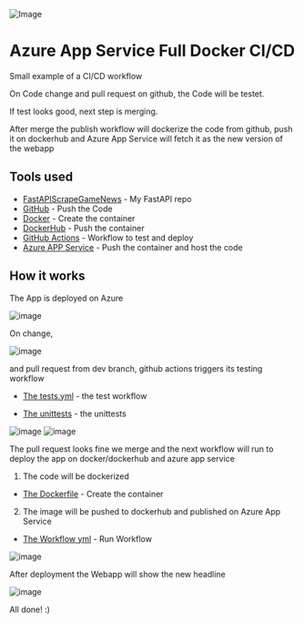 ![Image](https://user-images.githubusercontent.com/108484798/203839587-153923ef-8e9c-40d3-828b-2ad46b71136e.jpg)

# Azure App Service Full Docker CI/CD
Small example of a CI/CD workflow

On Code change and pull request on github, the Code will be testet.

If test looks good, next step is merging.

After merge the publish workflow will dockerize the code from github,
push it on dockerhub and Azure App Service will fetch it as the new version of the webapp

## Tools used
- [FastAPIScrapeGameNews](https://github.com/PatrickDegner/FastAPIScrapeGameNews) - My FastAPI repo
- [GitHub](https://github.com) - Push the Code
- [Docker](https://docker.com) - Create the container
- [DockerHub](https://hub.docker.com/) - Push the container
- [GitHub Actions](https://github.com/features/actions) - Workflow to test and deploy
- [Azure APP Service](https://azure.microsoft.com/de-de/products/app-service/#overview) - Push the container and host the code

## How it works

The App is deployed on Azure

![image](https://user-images.githubusercontent.com/108484798/203843733-c6fdd524-3d31-4720-a695-fd7d19cfb4cb.png)


On change,

![image](https://user-images.githubusercontent.com/108484798/203844154-ef775030-022a-4410-a7e5-2c22c6cbc390.png)

and pull request from dev branch, github actions triggers its testing workflow


- [The tests.yml](https://github.com/PatrickDegner/Azure_App_Service_Docker_CICD/blob/master/.github/workflows/tests.yml) - the test workflow

- [The unittests](https://github.com/PatrickDegner/Azure_App_Service_Docker_CICD/blob/master/tests/test_app.py) - the unittests


![image](https://user-images.githubusercontent.com/108484798/203846451-5cfe3039-0c91-4701-a670-bc16587e444b.png)
![image](https://user-images.githubusercontent.com/108484798/203846531-9016b19f-31da-4100-a119-c4608fce4e0a.png)

The pull request looks fine we merge and the next workflow will run to deploy the app on docker/dockerhub and azure app service

1. The code will be dockerized
- [The Dockerfile](https://github.com/PatrickDegner/Azure_App_Service_Docker_CICD/blob/master/Dockerfile) - Create the container
2. The image will be pushed to dockerhub and published on Azure App Service
- [The Workflow yml](https://github.com/PatrickDegner/Azure_App_Service_Docker_CICD/blob/master/.github/workflows/deploy.yml) - Run Workflow

![image](https://user-images.githubusercontent.com/108484798/203847115-abd04519-c3a4-4b7e-a547-4851b380c6ef.png)

After deployment the Webapp will show the new headline

![image](https://user-images.githubusercontent.com/108484798/203847307-b78e4e79-7843-40d0-8447-2e2d562bd73a.png)


All done! :)
